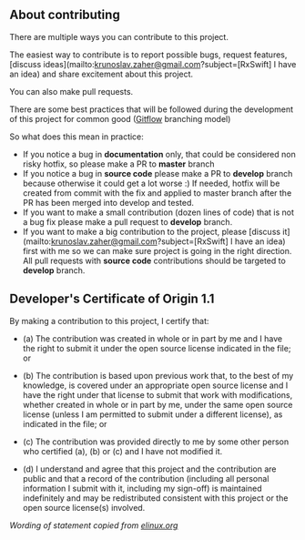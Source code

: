 ## About contributing

There are multiple ways you can contribute to this project.

The easiest way to contribute is to report possible bugs, request features, [discuss ideas](mailto:krunoslav.zaher@gmail.com?subject=[RxSwift] I have an idea) and share excitement about this project.

You can also make pull requests.

There are some best practices that will be followed during the development of this project for common good ([Gitflow](http://nvie.com/posts/a-successful-git-branching-model/) branching model)

So what does this mean in practice:

* If you notice a bug in **documentation** only, that could be considered non risky hotfix, so please make a PR to **master** branch
* If you notice a bug in **source code** please make a PR to **develop** branch because otherwise it could get a lot worse :) If needed, hotfix will be created from commit with the fix and applied to master branch after the PR has been merged into develop and tested.
* If you want to make a small contribution (dozen lines of code) that is not a bug fix please make a pull request to **develop** branch.
* If you want to make a big contribution to the project, please [discuss it](mailto:krunoslav.zaher@gmail.com?subject=[RxSwift] I have an idea) first with me so we can make sure project is going in the right direction. All pull requests with **source code** contributions should be targeted to **develop** branch.

## Developer's Certificate of Origin 1.1

By making a contribution to this project, I certify that:

- (a) The contribution was created in whole or in part by me and I
      have the right to submit it under the open source license
      indicated in the file; or

- (b) The contribution is based upon previous work that, to the best
      of my knowledge, is covered under an appropriate open source
      license and I have the right under that license to submit that
      work with modifications, whether created in whole or in part
      by me, under the same open source license (unless I am
      permitted to submit under a different license), as indicated
      in the file; or

- (c) The contribution was provided directly to me by some other
      person who certified (a), (b) or (c) and I have not modified
      it.

- (d) I understand and agree that this project and the contribution
      are public and that a record of the contribution (including all
      personal information I submit with it, including my sign-off) is
      maintained indefinitely and may be redistributed consistent with
      this project or the open source license(s) involved.

*Wording of statement copied from [elinux.org](http://elinux.org/Developer_Certificate_Of_Origin)*
